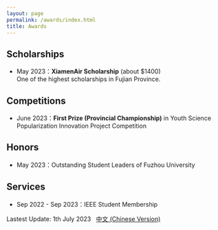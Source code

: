 ```yaml
---
layout: page
permalink: /awards/index.html
title: Awards
---
```


## Scholarships

- May 2023：**XiamenAir Scholarship** (about $1400)<br>One of the highest scholarships in Fujian Province.

## Competitions

- June 2023：**First Prize (Provincial Championship)** in Youth Science Popularization Innovation Project Competition

## Honors

- May 2023：Outstanding Student Leaders of Fuzhou University

## Services

- Sep 2022 - Sep 2023：IEEE Student Membership


Lastest Update: 1th July 2023 &nbsp; [中文 (Chinese Version)](https://leexinhao.github.io/awards-zh/)

